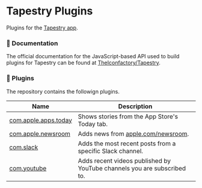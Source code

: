 # Tapestry Plugins

Plugins for the [Tapestry app](https://www.kickstarter.com/projects/iconfactory/project-tapestry).

### 📖 Documentation

The official documentation for the JavaScript-based API used to build plugins for Tapestry can be found at [TheIconfactory/Tapestry](https://github.com/theiconfactory/tapestry).

### 🔌 Plugins

The repository contains the followign plugins.

|Name|Description|
|-|-|
|[com.apple.apps.today](https://github.com/simonbs/tapestry-plugins/tree/main/com.apple.apps.today)|Shows stories from the App Store's Today tab.|
|[com.apple.newsroom](https://github.com/simonbs/tapestry-plugins/tree/main/com.apple.newsroom)|Adds news from [apple.com/newsroom](https://www.apple.com/newsroom/).|
|[com.slack](https://github.com/simonbs/tapestry-plugins/tree/main/com.slack)|Adds the most recent posts from a specific Slack channel.|
|[com.youtube](https://github.com/simonbs/tapestry-plugins/tree/main/com.youtube)|Adds recent videos published by YouTube channels you are subscribed to.|
